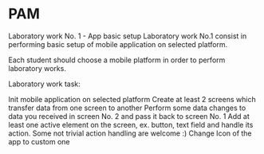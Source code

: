 # PAM

Laboratory work No. 1 - App basic setup
Laboratory work No.1 consist in performing basic setup of mobile application on selected platform.

Each student should choose a mobile platform in order to perform laboratory works.

Laboratory work task:

Init mobile application on selected platform
Create at least 2 screens which transfer data from one screen to another
Perform some data changes to data you received in screen No. 2 and pass it back to screen No. 1
Add at least one active element on the screen, ex. button, text field and handle its action. Some not trivial action handling are welcome :)
Change Icon of the app to custom one
